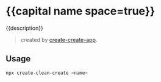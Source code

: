 # {{capital name space=true}}

{{description}}

> created by [create-create-app](https://github.com/uetchy/create-create-app).

## Usage

```bash
npx create-clean-create <name>
```
